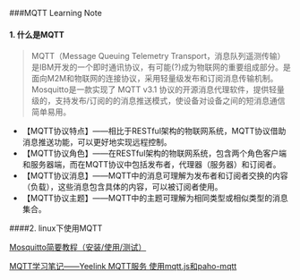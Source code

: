 ###MQTT Learning Note

#### 1. 什么是MQTT

> MQTT（Message Queuing Telemetry Transport，消息队列遥测传输）是IBM开发的一个即时通讯协议，有可能(?)成为物联网的重要组成部分。是面向M2M和物联网的连接协议，采用轻量级发布和订阅消息传输机制。Mosquitto是一款实现了 MQTT v3.1 协议的开源消息代理软件，提供轻量级的，支持发布/订阅的的消息推送模式，使设备对设备之间的短消息通信简单易用。

- 【MQTT协议特点】——相比于RESTful架构的物联网系统，MQTT协议借助消息推送功能，可以更好地实现远程控制。
- 【MQTT协议角色】——在RESTful架构的物联网系统，包含两个角色客户端和服务器端，而在MQTT协议中包括发布者，代理器（服务器）和订阅者。
- 【MQTT协议消息】——MQTT中的消息可理解为发布者和订阅者交换的内容（负载），这些消息包含具体的内容，可以被订阅者使用。
- 【MQTT协议主题】——MQTT中的主题可理解为相同类型或相似类型的消息集合。

####2. linux下使用MQTT

[Mosquitto简要教程（安装/使用/测试）](http://blog.csdn.net/shagoo/article/details/7910598)

[MQTT学习笔记——Yeelink MQTT服务 使用mqtt.js和paho-mqtt ](http://blog.csdn.net/xukai871105/article/details/39346461)


